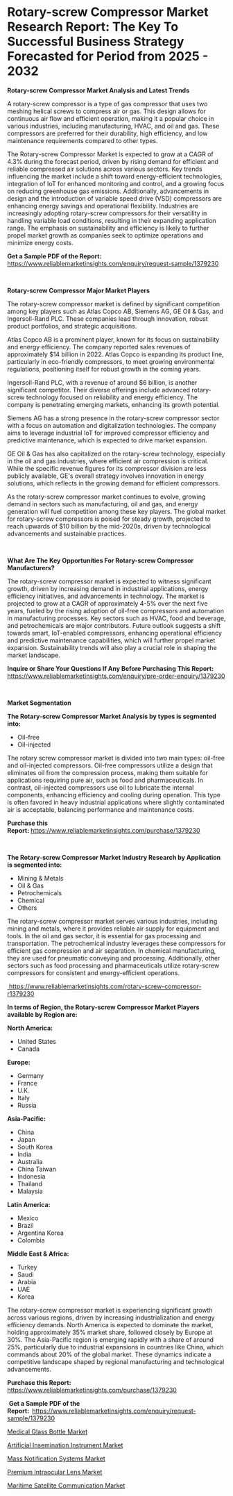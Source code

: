 <p><h1>Rotary-screw Compressor Market Research Report: The Key To Successful Business Strategy Forecasted for Period from 2025 - 2032</h1></p><p><strong>Rotary-screw Compressor Market Analysis and Latest Trends</strong></p>
<p><p>A rotary-screw compressor is a type of gas compressor that uses two meshing helical screws to compress air or gas. This design allows for continuous air flow and efficient operation, making it a popular choice in various industries, including manufacturing, HVAC, and oil and gas. These compressors are preferred for their durability, high efficiency, and low maintenance requirements compared to other types.</p><p>The Rotary-screw Compressor Market is expected to grow at a CAGR of 4.3% during the forecast period, driven by rising demand for efficient and reliable compressed air solutions across various sectors. Key trends influencing the market include a shift toward energy-efficient technologies, integration of IoT for enhanced monitoring and control, and a growing focus on reducing greenhouse gas emissions. Additionally, advancements in design and the introduction of variable speed drive (VSD) compressors are enhancing energy savings and operational flexibility. Industries are increasingly adopting rotary-screw compressors for their versatility in handling variable load conditions, resulting in their expanding application range. The emphasis on sustainability and efficiency is likely to further propel market growth as companies seek to optimize operations and minimize energy costs.</p></p>
<p><strong>Get a Sample PDF of the Report:&nbsp;</strong> <a href="https://www.reliablemarketinsights.com/enquiry/request-sample/1379230?utm_campaign=2241&utm_medium=2&utm_source=Github&utm_content=ia&utm_term=11042025&utm_id=rotary-screw-compressor">https://www.reliablemarketinsights.com/enquiry/request-sample/1379230</a></p>
<p>&nbsp;</p>
<p><strong>Rotary-screw Compressor Major Market Players</strong></p>
<p><p>The rotary-screw compressor market is defined by significant competition among key players such as Atlas Copco AB, Siemens AG, GE Oil & Gas, and Ingersoll-Rand PLC. These companies lead through innovation, robust product portfolios, and strategic acquisitions.</p><p>Atlas Copco AB is a prominent player, known for its focus on sustainability and energy efficiency. The company reported sales revenues of approximately $14 billion in 2022. Atlas Copco is expanding its product line, particularly in eco-friendly compressors, to meet growing environmental regulations, positioning itself for robust growth in the coming years.</p><p>Ingersoll-Rand PLC, with a revenue of around $6 billion, is another significant competitor. Their diverse offerings include advanced rotary-screw technology focused on reliability and energy efficiency. The company is penetrating emerging markets, enhancing its growth potential.</p><p>Siemens AG has a strong presence in the rotary-screw compressor sector with a focus on automation and digitalization technologies. The company aims to leverage industrial IoT for improved compressor efficiency and predictive maintenance, which is expected to drive market expansion.</p><p>GE Oil & Gas has also capitalized on the rotary-screw technology, especially in the oil and gas industries, where efficient air compression is critical. While the specific revenue figures for its compressor division are less publicly available, GE's overall strategy involves innovation in energy solutions, which reflects in the growing demand for efficient compressors.</p><p>As the rotary-screw compressor market continues to evolve, growing demand in sectors such as manufacturing, oil and gas, and energy generation will fuel competition among these key players. The global market for rotary-screw compressors is poised for steady growth, projected to reach upwards of $10 billion by the mid-2020s, driven by technological advancements and sustainable practices.</p></p>
<p>&nbsp;</p>
<p><strong>What Are The Key Opportunities For Rotary-screw Compressor Manufacturers?</strong></p>
<p><p>The rotary-screw compressor market is expected to witness significant growth, driven by increasing demand in industrial applications, energy efficiency initiatives, and advancements in technology. The market is projected to grow at a CAGR of approximately 4-5% over the next five years, fueled by the rising adoption of oil-free compressors and automation in manufacturing processes. Key sectors such as HVAC, food and beverage, and petrochemicals are major contributors. Future outlook suggests a shift towards smart, IoT-enabled compressors, enhancing operational efficiency and predictive maintenance capabilities, which will further propel market expansion. Sustainability trends will also play a crucial role in shaping the market landscape.</p></p>
<p><strong>Inquire or Share Your Questions If Any Before Purchasing This Report:</strong> <a href="https://www.reliablemarketinsights.com/enquiry/pre-order-enquiry/1379230?utm_campaign=2241&utm_medium=2&utm_source=Github&utm_content=ia&utm_term=11042025&utm_id=rotary-screw-compressor">https://www.reliablemarketinsights.com/enquiry/pre-order-enquiry/1379230</a></p>
<p>&nbsp;</p>
<p><strong>Market Segmentation</strong></p>
<p><strong>The Rotary-screw Compressor Market Analysis by types is segmented into:</strong></p>
<p><ul><li>Oil-free</li><li>Oil-injected</li></ul></p>
<p><p>The rotary screw compressor market is divided into two main types: oil-free and oil-injected compressors. Oil-free compressors utilize a design that eliminates oil from the compression process, making them suitable for applications requiring pure air, such as food and pharmaceuticals. In contrast, oil-injected compressors use oil to lubricate the internal components, enhancing efficiency and cooling during operation. This type is often favored in heavy industrial applications where slightly contaminated air is acceptable, balancing performance and maintenance costs.</p></p>
<p><strong>Purchase this Report:&nbsp;</strong><a href="https://www.reliablemarketinsights.com/purchase/1379230?utm_campaign=2241&utm_medium=2&utm_source=Github&utm_content=ia&utm_term=11042025&utm_id=rotary-screw-compressor">https://www.reliablemarketinsights.com/purchase/1379230</a></p>
<p>&nbsp;</p>
<p><strong>The Rotary-screw Compressor Market Industry Research by Application is segmented into:</strong></p>
<p><ul><li>Mining & Metals</li><li>Oil & Gas</li><li>Petrochemicals</li><li>Chemical</li><li>Others</li></ul></p>
<p><p>The rotary-screw compressor market serves various industries, including mining and metals, where it provides reliable air supply for equipment and tools. In the oil and gas sector, it is essential for gas processing and transportation. The petrochemical industry leverages these compressors for efficient gas compression and air separation. In chemical manufacturing, they are used for pneumatic conveying and processing. Additionally, other sectors such as food processing and pharmaceuticals utilize rotary-screw compressors for consistent and energy-efficient operations.</p></p>
<p><a href="https://www.reliablemarketinsights.com/rotary-screw-compressor-r1379230?utm_campaign=2241&utm_medium=2&utm_source=Github&utm_content=ia&utm_term=11042025&utm_id=rotary-screw-compressor">&nbsp;https://www.reliablemarketinsights.com/rotary-screw-compressor-r1379230</a></p>
<p><strong>In terms of Region, the Rotary-screw Compressor Market Players available by Region are:</strong></p>
<p>
    <p> <strong> North America: </strong>
        <ul>
            <li>United States</li>
            <li>Canada</li>
        </ul>
        </p> 
    <p> <strong> Europe: </strong>
        <ul>
            <li>Germany</li>
            <li>France</li>
            <li>U.K.</li>
            <li>Italy</li>
            <li>Russia</li>
        </ul>
        </p> 
    <p> <strong> Asia-Pacific: </strong>
        <ul>
            <li>China</li>
            <li>Japan</li>
            <li>South Korea</li>
            <li>India</li>
            <li>Australia</li>
            <li>China Taiwan</li>
            <li>Indonesia</li>
            <li>Thailand</li>
            <li>Malaysia</li>
        </ul>
        </p> 
    <p> <strong> Latin America: </strong>
        <ul>
            <li>Mexico</li>
            <li>Brazil</li>
            <li>Argentina Korea</li>
            <li>Colombia</li>
        </ul>
        </p> 
    <p> <strong> Middle East & Africa: </strong>
        <ul>
            <li>Turkey</li>
            <li>Saudi</li>
            <li>Arabia</li>
            <li>UAE</li>
            <li>Korea</li>
        </ul>
    </p>
    </p>
<p><p>The rotary-screw compressor market is experiencing significant growth across various regions, driven by increasing industrialization and energy efficiency demands. North America is expected to dominate the market, holding approximately 35% market share, followed closely by Europe at 30%. The Asia-Pacific region is emerging rapidly with a share of around 25%, particularly due to industrial expansions in countries like China, which commands about 20% of the global market. These dynamics indicate a competitive landscape shaped by regional manufacturing and technological advancements.</p></p>
<p><strong>Purchase this Report: </strong><a href="https://www.reliablemarketinsights.com/purchase/1379230?utm_campaign=2241&utm_medium=2&utm_source=Github&utm_content=ia&utm_term=11042025&utm_id=rotary-screw-compressor">https://www.reliablemarketinsights.com/purchase/1379230</a></p>
<p>&nbsp;<strong>Get a Sample PDF of the Report:&nbsp;&nbsp;</strong><a href="https://www.reliablemarketinsights.com/enquiry/request-sample/1379230?utm_campaign=2241&utm_medium=2&utm_source=Github&utm_content=ia&utm_term=11042025&utm_id=rotary-screw-compressor">https://www.reliablemarketinsights.com/enquiry/request-sample/1379230</a></p>
<p><strong></strong></p>
<p><p><a href="https://www.linkedin.com/pulse/medical-glass-bottle-market-size-forecast-from-2025-2032-growth-dcvfe?utm_campaign=2241&utm_medium=2&utm_source=Github&utm_content=ia&utm_term=11042025&utm_id=rotary-screw-compressor">Medical Glass Bottle Market</a></p><p><a href="https://www.linkedin.com/pulse/financial-overview-market-analysis-artificial-insemination-gi3te?utm_campaign=2241&utm_medium=2&utm_source=Github&utm_content=ia&utm_term=11042025&utm_id=rotary-screw-compressor">Artificial Insemination Instrument Market</a></p><p><a href="https://github.com/wileonie19657/Market-Research-Report-List-1/blob/main/mass-notification-systems-market.md?utm_campaign=2241&utm_medium=2&utm_source=Github&utm_content=ia&utm_term=11042025&utm_id=rotary-screw-compressor">Mass Notification Systems Market</a></p><p><a href="https://www.linkedin.com/pulse/detailed-report-premium-intraocular-lens-market-value-cymre?utm_campaign=2241&utm_medium=2&utm_source=Github&utm_content=ia&utm_term=11042025&utm_id=rotary-screw-compressor">Premium Intraocular Lens Market</a></p><p><a href="https://github.com/PeterParrish5/Market-Research-Report-List-7/blob/main/maritime-satellite-communication-market.md?utm_campaign=2241&utm_medium=2&utm_source=Github&utm_content=ia&utm_term=11042025&utm_id=rotary-screw-compressor">Maritime Satellite Communication Market</a></p></p>